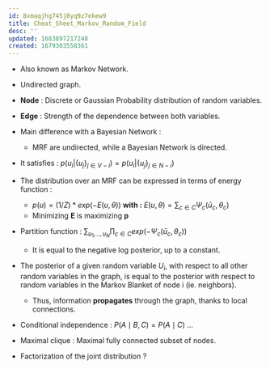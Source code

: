 ```yaml
---
id: 8xmaqjhg745j8yq9z7ekew9
title: Cheat_Sheet_Markov_Random_Field
desc: ''
updated: 1683897217248
created: 1679303558361
---
```

- Also known as Markov Network.
- Undirected graph.
- **Node** : Discrete or Gaussian Probability distribution of random variables.
- **Edge** : Strength of the dependence between both variables.
- Main difference with a Bayesian Network : 
    - MRF are undirected, while a Bayesian Network is directed. 
- It satisfies : $p(u_i | \{u_j \}_{j∈V-i}) = p(u_i | \{u_j \}_{j∈N-i} )$
- The distribution over an MRF can be expressed in terms of energy function : 
    - $p(u) =(1/Z)*exp(−E(u, θ))$ **with :** $E(u, θ) = \sum_{c\in C }Ψ_c(ū_c,θ_c)$
    - Minimizing **E** is maximizing **p**
- Partition function : $\sum_{u_1, .. , u_N}\prod_{c\in C}{exp(−Ψ_c(ū_c,θ_c))}$

    - It is equal to the negative log posterior, up to a constant.
- The posterior of a given random variable $U_i$, with respect to all other random variables in the graph, is equal to the posterior with respect to random variables in the Markov Blanket of node i (ie. neighbors).
    - Thus, information **propagates** through the graph, thanks to local connections.
- Conditional independence : ${\displaystyle P(A\mid B,C)=P(A\mid C)}$ ...
- Maximal clique : Maximal fully connected subset of nodes.
- Factorization of the joint distribution ?